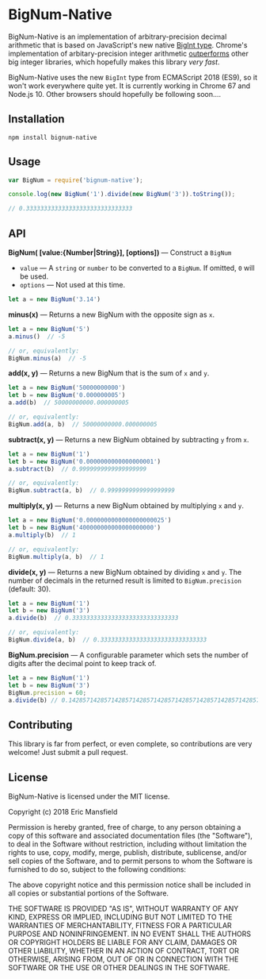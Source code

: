 # BigNum-Native #

BigNum-Native is an implementation of arbitrary-precision decimal arithmetic that is based on JavaScript's new native [BigInt type](https://github.com/tc39/proposal-bigint). Chrome's implementation of arbitary-precision integer arithmetic [outperforms](https://developers.google.com/web/updates/2018/05/bigint) other big integer libraries, which hopefully makes this library *very fast*.

BigNum-Native uses the new `BigInt` type from ECMAScript 2018 (ES9), so it won't work everywhere quite yet. It is currently working in Chrome 67 and Node.js 10. Other browsers should hopefully be following soon....

## Installation ##

```
npm install bignum-native
```

## Usage ##

```js
var BigNum = require('bignum-native');

console.log(new BigNum('1').divide(new BigNum('3')).toString());

// 0.333333333333333333333333333333
```

## API ##

**BigNum( [value:{Number|String}], [options])** &mdash; Construct a `BigNum`
- `value` &mdash; A `string` or `number` to be converted to a `BigNum`. If omitted, `0` will be used.
- `options` &mdash; Not used at this time.

```js
let a = new BigNum('3.14')
```

**minus(x)** &mdash; Returns a new BigNum with the opposite sign as `x`.

```js
let a = new BigNum('5')
a.minus()  // -5

// or, equivalently:
BigNum.minus(a)  // -5
```

**add(x, y)** &mdash; Returns a new BigNum that is the sum of `x` and `y`.

```js
let a = new BigNum('50000000000')
let b = new BigNum('0.000000005')
a.add(b)  // 50000000000.000000005

// or, equivalently:
BigNum.add(a, b)  // 50000000000.000000005
```

**subtract(x, y)** &mdash; Returns a new BigNum obtained by subtracting `y` from `x`.

```js
let a = new BigNum('1')
let b = new BigNum('0.0000000000000000001')
a.subtract(b)  // 0.9999999999999999999

// or, equivalently:
BigNum.subtract(a, b)  // 0.9999999999999999999
```

**multiply(x, y)** &mdash; Returns a new BigNum obtained by multiplying `x` and `y`.

```js
let a = new BigNum('0.0000000000000000000025')
let b = new BigNum('400000000000000000000')
a.multiply(b)  // 1

// or, equivalently:
BigNum.multiply(a, b)  // 1
```

**divide(x, y)** &mdash; Returns a new BigNum obtained by dividing `x` and `y`. The number of decimals in the returned result is limited to `BigNum.precision` (default: 30).

```js
let a = new BigNum('1')
let b = new BigNum('3')
a.divide(b)  // 0.333333333333333333333333333333

// or, equivalently:
BigNum.divide(a, b)  // 0.333333333333333333333333333333
```

**BigNum.precision** &mdash; A configurable parameter which sets the number of digits after the decimal point to keep track of.

```js
let a = new BigNum('1')
let b = new BigNum('3')
BigNum.precision = 60;
a.divide(b) // 0.142857142857142857142857142857142857142857142857142857142857
```

## Contributing ##

This library is far from perfect, or even complete, so contributions are very welcome! Just submit a pull request.

## License ##

BigNum-Native is licensed under the MIT license.

Copyright (c) 2018 Eric Mansfield

Permission is hereby granted, free of charge, to any person obtaining a copy
of this software and associated documentation files (the "Software"), to deal
in the Software without restriction, including without limitation the rights
to use, copy, modify, merge, publish, distribute, sublicense, and/or sell
copies of the Software, and to permit persons to whom the Software is
furnished to do so, subject to the following conditions:

The above copyright notice and this permission notice shall be included in all
copies or substantial portions of the Software.

THE SOFTWARE IS PROVIDED "AS IS", WITHOUT WARRANTY OF ANY KIND, EXPRESS OR
IMPLIED, INCLUDING BUT NOT LIMITED TO THE WARRANTIES OF MERCHANTABILITY,
FITNESS FOR A PARTICULAR PURPOSE AND NONINFRINGEMENT. IN NO EVENT SHALL THE
AUTHORS OR COPYRIGHT HOLDERS BE LIABLE FOR ANY CLAIM, DAMAGES OR OTHER
LIABILITY, WHETHER IN AN ACTION OF CONTRACT, TORT OR OTHERWISE, ARISING FROM,
OUT OF OR IN CONNECTION WITH THE SOFTWARE OR THE USE OR OTHER DEALINGS IN THE
SOFTWARE.
